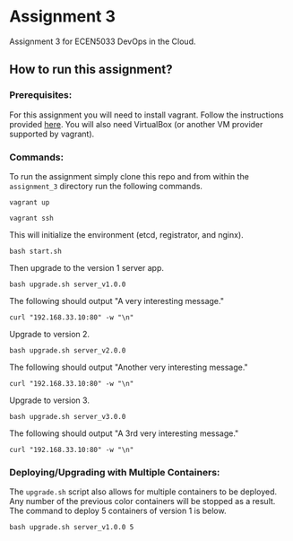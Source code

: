 # Assignment 3

Assignment 3 for ECEN5033 DevOps in the Cloud.

## How to run this assignment?

### Prerequisites:
For this assignment you will need to install vagrant. Follow the instructions provided 
[here](https://www.vagrantup.com/downloads). You will also need VirtualBox (or another VM provider 
supported by vagrant).

### Commands:
To run the assignment simply clone this repo and from within the `assignment_3` directory run the following commands.

```shell
vagrant up
```

```shell
vagrant ssh
```

This will initialize the environment (etcd, registrator, and nginx).
```shell
bash start.sh
```

Then upgrade to the version 1 server app.
```shell
bash upgrade.sh server_v1.0.0
```

The following should output "A very interesting message."
```shell
curl "192.168.33.10:80" -w "\n"
```

Upgrade to version 2.
```shell
bash upgrade.sh server_v2.0.0
```

The following should output "Another very interesting message."
```shell
curl "192.168.33.10:80" -w "\n"
```

Upgrade to version 3.
```shell
bash upgrade.sh server_v3.0.0
```

The following should output "A 3rd very interesting message."
```shell
curl "192.168.33.10:80" -w "\n"
```

### Deploying/Upgrading with Multiple Containers:
The `upgrade.sh` script also allows for multiple containers to be deployed. Any number of the previous color containers will
be stopped as a result. The command to deploy 5 containers of version 1 is below.
```shell
bash upgrade.sh server_v1.0.0 5
```